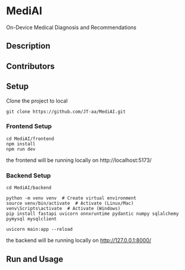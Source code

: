# MediAI
On-Device Medical Diagnosis and Recommendations

## Description
## Contributors
## Setup
Clone the project to local 
```
git clone https://github.com/JT-aa/MediAI.git
```
### Frontend Setup
```
cd MediAI/frontend
npm install
npm run dev
```
the frontend will be running locally on http://localhost:5173/

### Backend Setup
```
cd MediAI/backend

python -m venv venv  # Create virtual environment
source venv/bin/activate  # Activate (Linux/Mac)
venv\Scripts\activate  # Activate (Windows)
pip install fastapi uvicorn onnxruntime pydantic numpy sqlalchemy pymysql mysqlclient

uvicorn main:app --reload
```
the backend will be running locally on http://127.0.0.1:8000/

## Run and Usage
